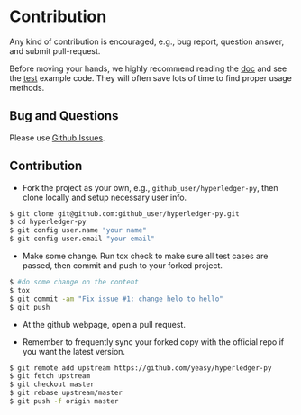 # Contribution
Any kind of contribution is encouraged, e.g., bug report, question answer, 
and submit pull-request.

Before moving your hands, we highly recommend reading the [doc](docs) and see 
the [test](tests) example code. They will often save lots of time to find 
proper usage methods.


## Bug and Questions

Please use [Github Issues](https://github.com/yeasy/hyperledger-py/issues).


## Contribution

* Fork the project as your own, e.g., `github_user/hyperledger-py`, then 
clone locally and setup necessary user info.
```sh
$ git clone git@github.com:github_user/hyperledger-py.git
$ cd hyperledger-py
$ git config user.name "your name"
$ git config user.email "your email"
```

* Make some change. Run tox check to make sure all test cases are passed, then
commit and push to your forked project.
```sh
$ #do some change on the content
$ tox
$ git commit -am "Fix issue #1: change helo to hello"
$ git push
```

* At the github webpage, open a pull request.

* Remember to frequently sync your forked copy with the official repo if you 
want the latest version.
```sh
$ git remote add upstream https://github.com/yeasy/hyperledger-py
$ git fetch upstream
$ git checkout master
$ git rebase upstream/master
$ git push -f origin master
```
